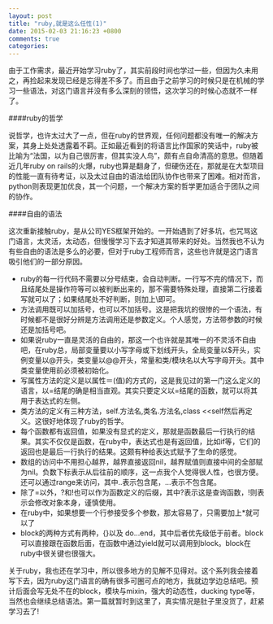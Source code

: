 ```yaml
---
layout: post
title: "ruby,就是这么任性(1)"
date: 2015-02-03 21:16:23 +0800
comments: true
categories: 
---
```


由于工作需求，最近开始学习ruby了，其实前段时间也学过一些，但因为久未用之，再捡起来发现已经是忘得差不多了。而且由于之前学习的时候只是在机械的学习一些语法，对这门语言并没有多么深刻的领悟，这次学习的时候心态就不一样了。

<!--more-->

####ruby的哲学

说哲学，也许太过大了一点，但在ruby的世界观，任何问题都没有唯一的解决方案，其身上处处透露着不羁。正如最近看到的将语言比作国家的笑话中，ruby被比喻为“法国，以为自己很厉害，但其实没人鸟”，颇有点自命清高的意思。但随着近几年ruby on rails的火爆，ruby也算是翻身了，但硬伤还在，那就是在大型项目的性能一直有待考证，以及太过自由的语法给团队协作也带来了困难。相对而言，python则表现更加优良，其一个问题，一个解决方案的哲学更加适合于团队之间的协作。

####自由的语法

这次重新接触ruby，是从公司YES框架开始的。一开始遇到了好多坑，也咒骂这门语言，太灵活，太动态，但慢慢学习下去才知道其带来的好处。当然我也不认为有些自由的语法是多么的必要，但对于ruby工程师而言，这些也许就是这门语言吸引他们的一部分原因。

+ ruby的每一行代码不需要以分号结束，会自动判断。一行写不完的情况下，而且结尾处是操作符等可以被判断出来的，那不需要特殊处理，直接第二行接着写就可以了；如果结尾处不好判断，则加上\即可。
+ 方法调用既可以加括号，也可以不加括号。这是把我坑的很惨的一个语法，有时候都不是很好分辨是方法调用还是参数定义。个人感觉，方法带参数的时候还是加括号吧。
+ 如果说ruby一直是灵活的自由的，那这一个也许就是其唯一的不灵活不自由吧，在ruby总，局部变量要以小写字母或下划线开头，全局变量以$开头，实例变量以@开头，类变量以@@开头，常量和类/模块名以大写字母开头。其中类变量使用前必须被初始化。
+ 写属性方法的定义是以属性＝(值)的方式的，这是我见过的第一门这么定义的语言，以=结尾的确是相当直观。其实只要定义以=结尾的函数，就可以将其用于表达式的左侧。
+ 类方法的定义有三种方法，self.方法名,类名.方法名,class <<self然后再定义。这很好地体现了ruby的哲学。
+ 每个函数都有返回值，如果没有显式的定义，那就是函数最后一行执行的结果。其实不仅仅是函数，在ruby中，表达式也是有返回值，比如if等，它们的返回也是最后一行执行的结果。这颇有种给表达式赋予了生命的感觉。
+ 数组的访问中不用担心越界，越界直接返回nil，越界赋值则直接中间的全部赋为nil。负数下标表示从后往前的顺序，这一点我个人觉得很人性，也很方便。还可以通过range来访问，其中..表示包含尾，...表示不包含尾。
+ 除了=以外，?和!也可以作为函数定义的后缀，其中?表示这是查询函数，!则表示会修改对象本身，谨慎使用。
+ 在ruby中，如果想要一个行参接受多个参数，那太容易了，只需要加上*就可以了
+ block的两种方式有两种，{}以及 do...end，其中后者优先级低于前者。block可以直接跟在函数后面，在函数中通过yield就可以调用到block。block在ruby中很关键也很强大。

关于ruby，我也还在学习中，所以很多地方的见解不见得对。这个系列我会接着写下去，因为ruby这门语言的确有很多可圈可点的地方，我就边学边总结吧。预计后面会写无处不在的block，模块与mixin，强大的动态性，ducking type等，当然也会继续总结语法。第一篇就暂时到这里了，真实情况是肚子里没货了，赶紧学习去了!